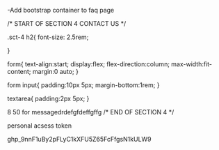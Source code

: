 -Add bootstrap container to faq page 

/* START OF SECTION 4 CONTACT US */

.sct-4 h2{
    font-size: 2.5rem;

}

form{
    text-align:start;
    display:flex;
    flex-direction:column;
    max-width:fit-content;
    margin:0 auto;
}


form input{
    padding:10px 5px;
    margin-bottom:1rem;
}

textarea{
    padding:2px 5px;
}


8 50 for messagedrdefgfdeffgffg
/* END OF SECTION 4  */


personal acsess token 






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